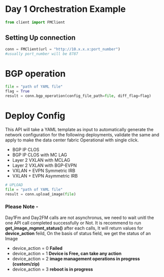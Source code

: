 # Day 1 Orchestration Example

```py
from client import FMClient
```

## Setting Up connection
```py
conn = FMClient(url = "http://10.x.x.x:port_number") 
#usually port_number will be 8787
```


# BGP operation
```py
file = "path of YAML file"
flag = True 
result = conn.bgp_operation(config_file_path=file, diff_flag=flag)
```

# Deploy Config 
This API will take a YAML template as input to automatically generate the network configuration for the following deployments, validate the same and apply to make the data center fabric Operational with single click.
- BGP IP CLOS
- BGP IP CLOS with MC LAG 
- Layer 2 VXLAN with MCLAG
- Layer 2 VXLAN with BGP-EVPN
- VXLAN + EVPN Symmetric IRB
- VXLAN + EVPN Asymmetric IRB


```py
# UPLOAD 
file = "path of YAML file"
result = conn.upload_image(file)
```

 ### Please Note - 
 Day1Fm and Day2FM calls are not asynchronus, we need to wait unitl the one API call completed successfully or Not.
 It is recommend to run **get_image_mgmnt_status()** after each calls, It will return values for **device_action** feild, 
 On the basis of status field, we get the status of an Image 

 - device_action = 0    **Failed**
 - device_action = 1    **Device is Free, can take any action**
 - device_action = 2    **image management operations in progress (custom/zip)**
 - device_action = 3    **reboot is in progress**

